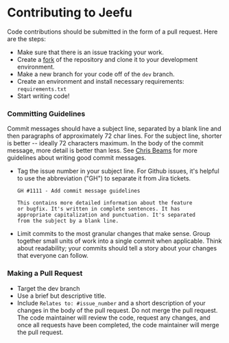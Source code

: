 # Contributing to Jeefu

Code contributions should be submitted in the form of a pull request. Here are the steps:

* Make sure that there is an issue tracking your work.
* Create a [fork](https://help.github.com/articles/fork-a-repo/) of the repository and clone it to your development environment.
* Make a new branch for your code off of the `dev` branch.
* Create an environment and install necessary requirements: `requirements.txt`
* Start writing code!


### Committing Guidelines
Commit messages should have a subject line, separated by a blank line and then 
paragraphs of approximately 72 char lines. For the subject line, shorter is better --
ideally 72 characters maximum. In the body of the commit message, more detail
is better than less. See [Chris Beams](https://chris.beams.io/posts/git-commit/) for
more guidelines about writing good commit messages.

* Tag the issue number in your subject line. For Github issues, it's helpful to 
use the abbreviation ("GH") to separate it from Jira tickets.
    ```
    GH #1111 - Add commit message guidelines

    This contains more detailed information about the feature
    or bugfix. It's written in complete sentences. It has
    appropriate capitalization and punctuation. It's separated
    from the subject by a blank line.
    ```
* Limit commits to the most granular changes that make sense. Group together small
units of work into a single commit when applicable. Think about readability;
your commits should tell a story about your changes that everyone can follow. 

### Making a Pull Request
* Target the dev branch
* Use a brief but descriptive title.
* Include `Relates to: #issue_number` and a short description of your changes in the
body of the pull request.
Do not merge the pull request. The code maintainer will review the code, request any changes, and once all requests have been completed, the code maintainer will merge the pull request.
